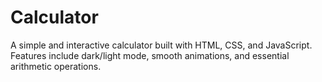 # Calculator
A simple and interactive calculator built with HTML, CSS, and JavaScript. Features include dark/light mode, smooth animations, and essential arithmetic operations.
